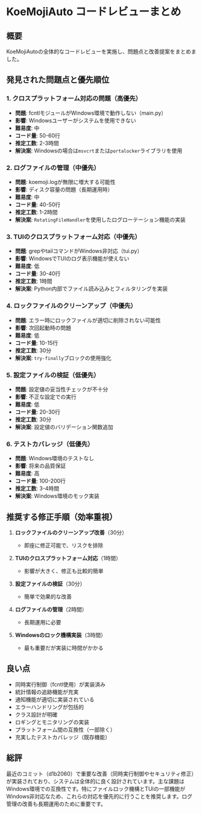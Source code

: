 # KoeMojiAuto コードレビューまとめ

## 概要
KoeMojiAutoの全体的なコードレビューを実施し、問題点と改善提案をまとめました。

## 発見された問題点と優先順位

### 1. クロスプラットフォーム対応の問題（高優先）
- **問題**: fcntlモジュールがWindows環境で動作しない（main.py）
- **影響**: Windowsユーザーがシステムを使用できない
- **難易度**: 中
- **コード量**: 50-60行
- **推定工数**: 2-3時間
- **解決案**: Windowsの場合は`msvcrt`または`portalocker`ライブラリを使用

### 2. ログファイルの管理（中優先）
- **問題**: koemoji.logが無限に増大する可能性
- **影響**: ディスク容量の問題（長期運用時）
- **難易度**: 中
- **コード量**: 40-50行
- **推定工数**: 1-2時間
- **解決案**: `RotatingFileHandler`を使用したログローテーション機能の実装

### 3. TUIのクロスプラットフォーム対応（中優先）
- **問題**: grepやtailコマンドがWindows非対応（tui.py）
- **影響**: WindowsでTUIのログ表示機能が使えない
- **難易度**: 低
- **コード量**: 30-40行
- **推定工数**: 1時間
- **解決案**: Python内部でファイル読み込みとフィルタリングを実装

### 4. ロックファイルのクリーンアップ（中優先）
- **問題**: エラー時にロックファイルが適切に削除されない可能性
- **影響**: 次回起動時の問題
- **難易度**: 低
- **コード量**: 10-15行
- **推定工数**: 30分
- **解決案**: `try-finally`ブロックの使用強化

### 5. 設定ファイルの検証（低優先）
- **問題**: 設定値の妥当性チェックが不十分
- **影響**: 不正な設定での実行
- **難易度**: 低
- **コード量**: 20-30行
- **推定工数**: 30分
- **解決案**: 設定値のバリデーション関数追加

### 6. テストカバレッジ（低優先）
- **問題**: Windows環境のテストなし
- **影響**: 将来の品質保証
- **難易度**: 高
- **コード量**: 100-200行
- **推定工数**: 3-4時間
- **解決案**: Windows環境のモック実装

## 推奨する修正手順（効率重視）

1. **ロックファイルのクリーンアップ改善**（30分）
   - 即座に修正可能で、リスクを排除

2. **TUIのクロスプラットフォーム対応**（1時間）
   - 影響が大きく、修正も比較的簡単

3. **設定ファイルの検証**（30分）
   - 簡単で効果的な改善

4. **ログファイルの管理**（2時間）
   - 長期運用に必要

5. **Windowsのロック機構実装**（3時間）
   - 最も重要だが実装に時間がかかる

## 良い点

- 同時実行制御（fcntl使用）が実装済み
- 統計情報の追跡機能が充実
- 通知機能が適切に実装されている
- エラーハンドリングが包括的
- クラス設計が明確
- ロギングとモニタリングの実装
- プラットフォーム間の互換性（一部除く）
- 充実したテストカバレッジ（既存機能）

## 総評

最近のコミット（d1b2060）で重要な改善（同時実行制御やセキュリティ修正）が実装されており、システムは全体的に良く設計されています。主な課題はWindows環境での互換性です。特にファイルロック機構とTUIの一部機能がWindows非対応なため、これらの対応を優先的に行うことを推奨します。ログ管理の改善も長期運用のために重要です。